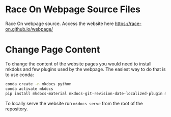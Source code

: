 # Race On Webpage Source Files
Race On webpage source. Access the website here https://race-on.github.io/webpage/


# Change Page Content

To change the content of the website pages you would need to install mkdoks and few plugins used by the webpage. The easiest way to do that is to use conda:

```bash
conda create -n mkdocs python
conda activate mkdocs
pip install mkdocs-material mkdocs-git-revision-date-localized-plugin mkdocs-awesome-pages-plugin pyembed-markdown
```

To locally serve the website run ```mkdocs serve``` from the root of the repository.
